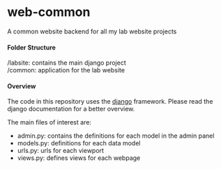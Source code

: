 # web-common

A common website backend for all my lab website projects

#### Folder Structure

/labsite: contains the main django project  
/common: application for the lab website

#### Overview

The code in this repository uses the [django](https://www.djangoproject.com/) framework. Please read the django documentation for a better overview.

The main files of interest are:  
* admin.py: contains the definitions for each model in the admin panel
* models.py: definitions for each data model
* urls.py: urls for each viewport
* views.py: defines views for each webpage
